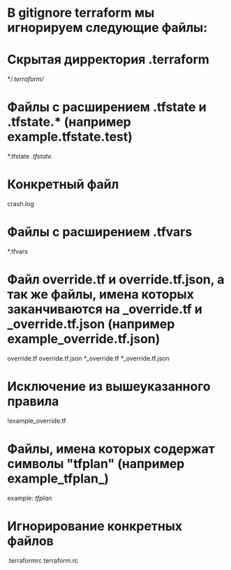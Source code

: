 # В gitignore terraform мы игнорируем следующие файлы:
# Скрытая дирректория .terraform
**/.terraform/*

# Файлы с расширением .tfstate и .tfstate.* (например example.tfstate.test)
*.tfstate
*.tfstate.*

# Конкретный файл
crash.log

# Файлы с расширением .tfvars
*.tfvars

# Файл override.tf и override.tf.json, а так же файлы, имена которых заканчиваются на _override.tf и _override.tf.json (например example_override.tf.json)
override.tf
override.tf.json
*_override.tf
*_override.tf.json

# Исключение из вышеуказанного правила
 !example_override.tf

# Файлы, имена которых содержат символы "tfplan" (например example_tfplan_)
 example: *tfplan*

# Игнорирование конкретных файлов
.terraformrc
terraform.rc


